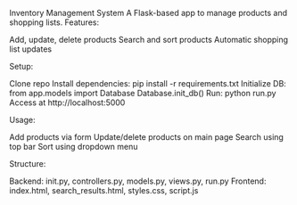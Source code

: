 Inventory Management System
A Flask-based app to manage products and shopping lists.
Features:

Add, update, delete products
Search and sort products
Automatic shopping list updates

Setup:

Clone repo
Install dependencies: pip install -r requirements.txt
Initialize DB:
from app.models import Database
Database.init_db()
Run: python run.py
Access at http://localhost:5000

Usage:

Add products via form
Update/delete products on main page
Search using top bar
Sort using dropdown menu

Structure:

Backend: init.py, controllers.py, models.py, views.py, run.py
Frontend: index.html, search_results.html, styles.css, script.js
